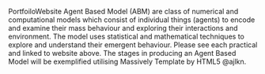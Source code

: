 PortfoiloWebsite
Agent Based Model (ABM) are class of numerical and computational models which consist of individual things (agents) to encode and examine their mass behaviour and exploring their interactions and environment. The model uses statistical and mathematical techniques to explore and understand their emergent behaviour. Please see each practical and linked to website above.
The stages in producing an Agent Based Model will be exemplified utilising Massively Template by HTML5 @ajlkn. 
